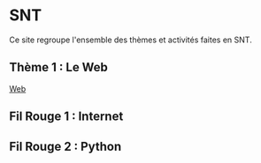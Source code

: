 # SNT 

Ce site regroupe l'ensemble des thèmes et activités faites en SNT. 

## Thème 1 : Le Web 
[Web](./Web.md)



## Fil Rouge 1 : Internet


## Fil Rouge 2 : Python


